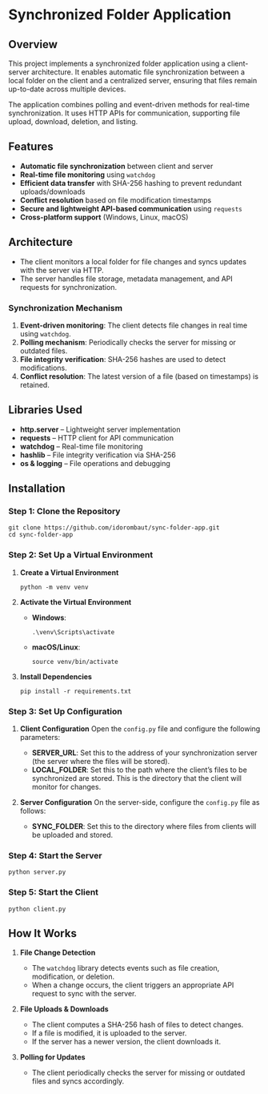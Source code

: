 # Synchronized Folder Application

## Overview
This project implements a synchronized folder application using a client-server architecture. It enables automatic file synchronization between a local folder on the client and a centralized server, ensuring that files remain up-to-date across multiple devices.

The application combines polling and event-driven methods for real-time synchronization. It uses HTTP APIs for communication, supporting file upload, download, deletion, and listing.

## Features
- **Automatic file synchronization** between client and server
- **Real-time file monitoring** using `watchdog`
- **Efficient data transfer** with SHA-256 hashing to prevent redundant uploads/downloads
- **Conflict resolution** based on file modification timestamps
- **Secure and lightweight API-based communication** using `requests`
- **Cross-platform support** (Windows, Linux, macOS)

## Architecture
- The client monitors a local folder for file changes and syncs updates with the server via HTTP.
- The server handles file storage, metadata management, and API requests for synchronization.

### Synchronization Mechanism
1. **Event-driven monitoring**: The client detects file changes in real time using `watchdog`.
2. **Polling mechanism**: Periodically checks the server for missing or outdated files.
3. **File integrity verification**: SHA-256 hashes are used to detect modifications.
4. **Conflict resolution**: The latest version of a file (based on timestamps) is retained.

## Libraries Used
- **http.server** – Lightweight server implementation
- **requests** – HTTP client for API communication
- **watchdog** – Real-time file monitoring
- **hashlib** – File integrity verification via SHA-256
- **os & logging** – File operations and debugging

## Installation

### Step 1: Clone the Repository
```
git clone https://github.com/idorombaut/sync-folder-app.git
cd sync-folder-app
```

### Step 2: Set Up a Virtual Environment
1. **Create a Virtual Environment**
   ```
   python -m venv venv
   ```

2. **Activate the Virtual Environment**
   - **Windows**:
     ```
     .\venv\Scripts\activate
     ```
   - **macOS/Linux**:
     ```
     source venv/bin/activate
     ```

3. **Install Dependencies**
   ```
   pip install -r requirements.txt
   ```

### Step 3: Set Up Configuration
1. **Client Configuration**
   Open the `config.py` file and configure the following parameters:
   - **SERVER_URL**: Set this to the address of your synchronization server (the server where the files will be stored).
   - **LOCAL_FOLDER**: Set this to the path where the client’s files to be synchronized are stored. This is the directory that the client will monitor for changes.

2. **Server Configuration**
   On the server-side, configure the `config.py` file as follows:
   - **SYNC_FOLDER**: Set this to the directory where files from clients will be uploaded and stored.

### Step 4: Start the Server
```
python server.py
```

### Step 5: Start the Client
```
python client.py
```

## How It Works
1. **File Change Detection**
   - The `watchdog` library detects events such as file creation, modification, or deletion.
   - When a change occurs, the client triggers an appropriate API request to sync with the server.

2. **File Uploads & Downloads**
   - The client computes a SHA-256 hash of files to detect changes.
   - If a file is modified, it is uploaded to the server.
   - If the server has a newer version, the client downloads it.

3. **Polling for Updates**
   - The client periodically checks the server for missing or outdated files and syncs accordingly.
